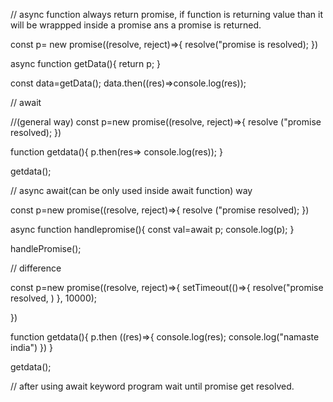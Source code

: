 
// async function always return promise, if function  is returning value than it will be wrappped inside a promise ans a promise is returned.



const p= new promise((resolve, reject)=>{
  resolve("promise is resolved);
})

async function getData(){
   return p;
}

const data=getData();
data.then((res)=>console.log(res));


// await


//(general way)
const p=new promise((resolve, reject)=>{
  resolve ("promise resolved);
})


function getdata(){
  p.then(res=> console.log(res));
}

getdata();


// async await(can be only used inside await function) way

const p=new promise((resolve, reject)=>{
  resolve ("promise resolved);
})

async function handlepromise(){
  const val=await p;
  console.log(p);
}

handlePromise();

// difference

const p=new promise((resolve, reject)=>{
  setTimeout(()=>{
    resolve("promise resolved, )
  }, 10000);
  
})


function getdata(){
  p.then ((res)=>{
    console.log(res);
    console.log("namaste india")
  })
}

getdata();

// after using await keyword program wait until promise get resolved.
